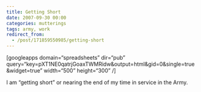 ```yaml
---
title: Getting Short
date: 2007-09-30 00:00
categories: mutterings
tags: army, work
redirect_from:
  - /post/171859550985/getting-short
---
```

[googleapps domain=&ldquo;spreadsheets&rdquo; dir=&ldquo;pub&rdquo; query=&ldquo;key=pXT1NE0qatrjGoaxTWMRidw&amp;output=html&amp;gid=0&amp;single=true&amp;widget=true&rdquo; width=&ldquo;500&rdquo; height=&ldquo;300&rdquo; /]

I am &ldquo;getting short&rdquo; or nearing the end of my time in service in the Army.
